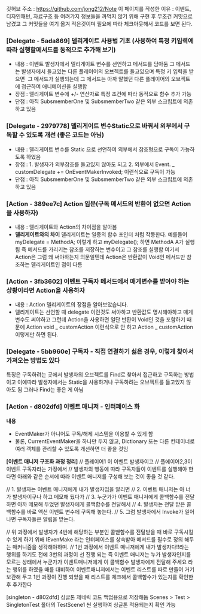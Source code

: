 깃허브 주소 : https://github.com/jong212/Note
이 페이지를 작성한 이유 : 이벤트, 디자인패턴, 자료구조 등 여려갸지 정보들을 까먹지 않기 위해 구현 후 무조건 커밋으로 남겼고 그 커밋들을 여기 옮겨 적은것이며 필요에 따라 체크아웃해서 코드를 보면 된다.
### [Delegate - 5ada869] 델리게이트 사용법 기초  (사용하여 특정 키입력에 따라 실행할메서드를 동적으로 추가해 보기)
* 내용 : 이벤트 발생자에서 델리게이트 변수를 선언하고 메서드를 담아둠 그 메서드는 발생자에서 들고있는 다른 플레이어의 오브젝트를 들고있으며 특정 키 입력을 받으면  그 메서드가 실행되는데 그 메서드는 아까 말했던 다른 플레이어의 오브젝트에 접근하여 애니메이션을 실행함
* 장점 : 델리게이트 변수에 +/- 연산자로 특정 조건에 따라 동적으로 함수 추가 가능
* 단점  : 아직 SubsmemberOne 및 SubsmemberTwo 같은 외부 스크립트에 의존하고 있음
### [Delegate - 2979778] 델리게이트 변수Static으로 바꿔서 외부에서 구독할 수 있도록 개선 (좋은 코드는 아님)
* 내용 : 델리게이트 변수를 Static 으로 선언하여 외부에서 참조형으로 구독이 가능하도록 하였음
* 장점 : 1. 발생자가 외부참조를 들고있지 않아도 되고 2. 외부에서 Event. _ customDelegate += OnEventMakerInvoked; 이런식으로 구독이 가능
* 단점  : 아직 SubsmemberOne 및 SubsmemberTwo 같은 외부 스크립트에 의존하고 있음

### [Action - 389ee7c]  Action 입문(구독 메서드의 반환이 없으면 Action 을 사용하자)
* 내용 : 델리게이트와 Action의 차이점을 알아봄
* **델리게이트와의 차이**
	델리게이트는 일종의 함수 포인터 처럼 작동한다.
	예를들어  myDelegate = MethodA; 이렇게 하고  myDelegate(); 하면
	MethodA  A가 실행 됨 즉 메서드를 가리키는 참조를 저장하는 변수이고 그 참조를 실행함
	여기서 Action은 그럼 왜 써야하는지 의문일텐데 Action은 반환값이 Void인 메서드만 참조하는 델리게이트인 점이 다름
### [Action - 3fb3602] 이벤트 구독자 메서드에서 매게변수를 받아야 하는 상황이라면 Action을 사용하자
* 내용 : Action 델리게이트의 장점을 알아보았습니다.
* 델리게이트는 선언할 때 delegate 이런것도 써야하고 반환값도 명시해야하고 매게변수도 써야하고 그런데
  Action을 사용하면 일단 반환이 Void인 것을 포함하기 때문에 Action void _ customAction 이런식으로 안 하고 Action _ customAction 이렇게만 하면 된다.
### [Delegate - 5bb960e]  구독자 - 직접 연결하기 싫은 경우, 이렇게 찾아서 가져오는 방법도 있다
특징은 구독하려는 곳에서 발생자의 오브젝트를 Find로 찾아서 접근하고 구독하는 방법이고
이에따라 발생자에서는 Static을 사용하거나 구독하려는 오브젝트를 들고있지 않아도 됨
그러나 Find는 좋은 게 아님

### [Action - d802dfd] 이벤트 매니저 - 인터페이스 화 
**내용**
- EventMaker가 아니어도 구독/해제 시스템을 이용할 수 있게 함
- 물론, CurrentEventMaker을 하나만 두지 않고, Dictionary 또는 다른 컨테이너로 여러 객체를 관리할 수 있도록 개선하면 더 좋을 것임

**[이벤트 매니저 구조화 과정 정리]**
// 플레이어1  이 이벤트 발생자이고
// 플에이어2,3이 이벤트 구독자라는 가정에서
// 발생자의 행동에 따라 구독자들이 이벤트를 실행해야 한다면 아래와 같은 순서에 따라 이벤트 매니저를 구성해 보는 것이 좋을 것 같다.

// 1. 발생자는 이벤트 매니저에게 내가 발생자임을 알리면
// 2. 이벤트 매니저는 아 너가 발생자이구나 하고 메모해 뒀다가
// 3. 누군가가 이벤트 매니저에게 콜백함수를 전달하면 아까 메모해 두었던 발생자에게 콜백함수를 전달해서
// 4. 발생자는 전달 받은 콜백함수를 바로 액션 이벤트 변수에 구독해 놓는다.
// 5. 그럼 발생자에서 Invoke가 일어나면 구독자들은 알림을 받는다.

// 위 과정에서 발생자가 4번에 해당하는 부분인 콜밷함수를 전달받을 때 바로 구독시킬 수 있게 하기 위해 IEvenMake 라는 인터페이스를 상속받아 메서드를 필수로 정의 해두는 매커니즘을 생각해야하며.
// 1번 과정에서 이벤트 매니저에게 내가 발생자다!!라는 행위를 하기도 전에 3번의 과정이 선 진행 되는 즉 이벤트 매니저는 누가 발생자인지를 모르는 상태에서 누군가가 이벤트매니저에게 이 콜백함수 발생자에게 전달해 주세요 라는 행위를 하였을 때를 대비하여 이벤트매니저에서는 이벤트 리스트를 따로 만들어 거기 보관해 두고 1번 과정이 진행 되었을 때 리스트를 체크해서 콜백함수가 있는지를 확인한 후 추가한다

[singleton - d802dfd] 싱글톤 제네릭 코드 백업용으로 저장해둠
Scenes > Test > SingletonTest 폴더의 TestScene1 씬 실행하여 싱글톤 적용되는지 확인 가능